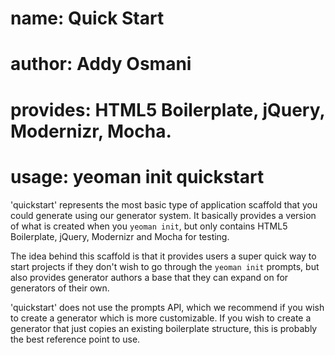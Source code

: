 
# name:     Quick Start
# author:   Addy Osmani
# provides: HTML5 Boilerplate, jQuery, Modernizr, Mocha.
# usage:    yeoman init quickstart

'quickstart' represents the most basic type of application 
scaffold that you could generate using our generator system.
It basically provides a version of what is created when you 
`yeoman init`, but only contains HTML5 Boilerplate, jQuery,
Modernizr and Mocha for testing.

The idea behind this scaffold is that it provides users a super
quick way to start projects if they don't wish to go through the
`yeoman init` prompts, but also provides generator authors a base
that they can expand on for generators of their own.

'quickstart' does not use the prompts API, which we recommend if you
wish to create a generator which is more customizable. If you wish
to create a generator that just copies an existing boilerplate
structure, this is probably the best reference point to use.